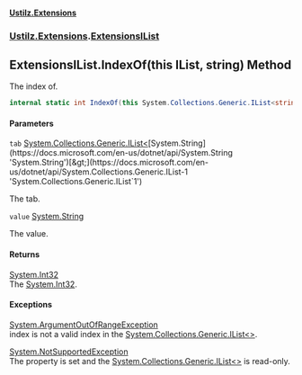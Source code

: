 #### [Ustilz.Extensions](index.md 'index')
### [Ustilz.Extensions](Ustilz.Extensions.md 'Ustilz.Extensions').[ExtensionsIList](Ustilz.Extensions.ExtensionsIList.md 'Ustilz.Extensions.ExtensionsIList')

## ExtensionsIList.IndexOf(this IList<string>, string) Method

The index of.

```csharp
internal static int IndexOf(this System.Collections.Generic.IList<string> tab, string value);
```
#### Parameters

<a name='Ustilz.Extensions.ExtensionsIList.IndexOf(thisSystem.Collections.Generic.IList_string_,string).tab'></a>

`tab` [System.Collections.Generic.IList&lt;](https://docs.microsoft.com/en-us/dotnet/api/System.Collections.Generic.IList-1 'System.Collections.Generic.IList`1')[System.String](https://docs.microsoft.com/en-us/dotnet/api/System.String 'System.String')[&gt;](https://docs.microsoft.com/en-us/dotnet/api/System.Collections.Generic.IList-1 'System.Collections.Generic.IList`1')

The tab.

<a name='Ustilz.Extensions.ExtensionsIList.IndexOf(thisSystem.Collections.Generic.IList_string_,string).value'></a>

`value` [System.String](https://docs.microsoft.com/en-us/dotnet/api/System.String 'System.String')

The value.

#### Returns
[System.Int32](https://docs.microsoft.com/en-us/dotnet/api/System.Int32 'System.Int32')  
The [System.Int32](https://docs.microsoft.com/en-us/dotnet/api/System.Int32 'System.Int32').

#### Exceptions

[System.ArgumentOutOfRangeException](https://docs.microsoft.com/en-us/dotnet/api/System.ArgumentOutOfRangeException 'System.ArgumentOutOfRangeException')  
index is not a valid index in the [System.Collections.Generic.IList&lt;&gt;](https://docs.microsoft.com/en-us/dotnet/api/System.Collections.Generic.IList-1 'System.Collections.Generic.IList`1').

[System.NotSupportedException](https://docs.microsoft.com/en-us/dotnet/api/System.NotSupportedException 'System.NotSupportedException')  
The property is set and the [System.Collections.Generic.IList&lt;&gt;](https://docs.microsoft.com/en-us/dotnet/api/System.Collections.Generic.IList-1 'System.Collections.Generic.IList`1') is read-only.